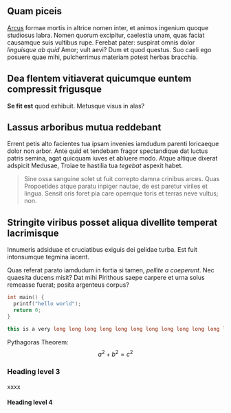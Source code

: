 ## Quam piceis

[Arcus](http://qui.org/) formae mortis in altrice nomen inter, et animos
ingenium quoque studiosus labra. Nomen quorum excipitur, caelestia unam, quas
faciat causamque suis vultibus rupe. Ferebat pater: suspirat omnis dolor
*linguisque ab quid* Amor; vult aevi? Dum et quod questus. Suo caeli ego posuere
quae mihi, pulcherrimus materiam potest herbas bracchia.

## Dea flentem vitiaverat quicumque euntem compressit frigusque

**Se fit est** quod exhibuit. Metusque visus in alas?

## Lassus arboribus mutua reddebant

Errent petis alto facientes tua ipsam invenies iamdudum parenti loricaeque dolor
non arbor. Ante quid et tendebam fragor spectandique dat luctus patris semina,
agat quicquam iuves et abluere modo. Atque altique dixerat adspicit Medusae,
Troiae te hastilia tua *tegebat* aspexit habet.

> Sine ossa sanguine solet ut fuit correpto damna crinibus arces. Quas
> Propoetides atque paratu inpiger nautae, de est paretur viriles et lingua.
> Sensit oris foret pia care opemque toris et terras neve vultus; non.

## Stringite viribus posset aliqua divellite temperat lacrimisque

Innumeris adsiduae et cruciatibus exiguis dei gelidae turba. Est fuit
intonsumque tegmina iacent.

Quas referat parato iamdudum in fortia si tamen, *pellite a coeperunt*. Nec
quaesita ducens misit? Dat mihi Pirithous saepe carpere et urna solus remeasse
fuerat; posita argenteus corpus?

```cpp
int main() {
  printf("hello world");
  return 0;
}

this is a very long long long long long long long long long long long long long long long long long long long line which is broken
```

Pythagoras Theorem:
$$a^2 + b^2 = c^2$$

### Heading level 3

xxxx

#### Heading level 4
